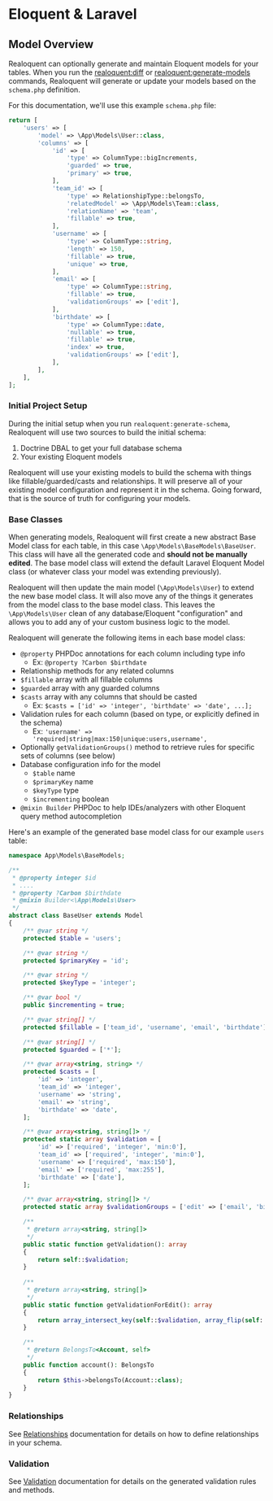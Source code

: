 # Eloquent & Laravel
## Model Overview

Realoquent can optionally generate and maintain Eloquent models for your tables. When you run the [realoquent:diff](../commands/diff.md) 
or [realoquent:generate-models](../commands/generate-models.md) commands, Realoquent will generate or update your models
based on the `schema.php` definition.

For this documentation, we'll use this example `schema.php` file:

```php
return [
    'users' => [
        'model' => \App\Models\User::class,
        'columns' => [
            'id' => [
                'type' => ColumnType::bigIncrements,
                'guarded' => true,
                'primary' => true,
            ],
            'team_id' => [
                'type' => RelationshipType::belongsTo,
                'relatedModel' => \App\Models\Team::class,
                'relationName' => 'team',
                'fillable' => true,
            ],
            'username' => [
                'type' => ColumnType::string,
                'length' => 150,
                'fillable' => true,
                'unique' => true,
            ],
            'email' => [
                'type' => ColumnType::string,
                'fillable' => true,
                'validationGroups' => ['edit'],
            ],
            'birthdate' => [
                'type' => ColumnType::date,
                'nullable' => true,
                'fillable' => true,
                'index' => true,
                'validationGroups' => ['edit'],
            ],
        ],
    ],
];
```

### Initial Project Setup
During the initial setup when you run `realoquent:generate-schema`, Realoquent will use two sources to build the initial schema:
1. Doctrine DBAL to get your full database schema
2. Your existing Eloquent models

Realoquent will use your existing models to build the schema with things like fillable/guarded/casts and relationships. It will
preserve all of your existing model configuration and represent it in the schema. Going forward, that is the source of truth for configuring 
your models.

### Base Classes
When generating models, Realoquent will first create a new abstract Base Model class for each table, in this case `\App\Models\BaseModels\BaseUser`. This class
will have all the generated code and **should not be manually edited**. The base model class will extend the default Laravel Eloquent Model
class (or whatever class your model was extending previously).

Realoquent will then update the main model (`\App\Models\User`) to extend the new base model class. It will also move any of the things it generates 
from the model class to the base model class. This leaves the `\App\Models\User` clean of any database/Eloquent "configuration" and allows you to
add any of your custom business logic to the model.

Realoquent will generate the following items in each base model class:

* `@property` PHPDoc annotations for each column including type info 
  * Ex: `@property ?Carbon $birthdate`
* Relationship methods for any related columns
* `$fillable` array with all fillable columns
* `$guarded` array with any guarded columns
* `$casts` array with any columns that should be casted
  * Ex: `$casts = ['id' => 'integer', 'birthdate' => 'date', ...];`
* Validation rules for each column (based on type, or explicitly defined in the schema)
  * Ex: `'username' => 'required|string|max:150|unique:users,username',`
* Optionally `getValidationGroups()` method to retrieve rules for specific sets of columns (see below)
* Database configuration info for the model
  * `$table` name
  * `$primaryKey` name
  * `$keyType` type
  * `$incrementing` boolean
* `@mixin Builder` PHPDoc to help IDEs/analyzers with other Eloquent query method autocompletion

Here's an example of the generated base model class for our example `users` table:

```php
namespace App\Models\BaseModels;

/**
 * @property integer $id
 * ....
 * @property ?Carbon $birthdate
 * @mixin Builder<\App\Models\User>
 */
abstract class BaseUser extends Model
{
    /** @var string */
    protected $table = 'users';

    /** @var string */
    protected $primaryKey = 'id';

    /** @var string */
    protected $keyType = 'integer';

    /** @var bool */
    public $incrementing = true;

    /** @var string[] */
    protected $fillable = ['team_id', 'username', 'email', 'birthdate'];

    /** @var string[] */
    protected $guarded = ['*'];

    /** @var array<string, string> */
    protected $casts = [
        'id' => 'integer',
        'team_id' => 'integer',
        'username' => 'string',
        'email' => 'string',
        'birthdate' => 'date',
    ];

    /** @var array<string, string[]> */
    protected static array $validation = [
        'id' => ['required', 'integer', 'min:0'],
        'team_id' => ['required', 'integer', 'min:0'],
        'username' => ['required', 'max:150'],
        'email' => ['required', 'max:255'],
        'birthdate' => ['date'],
    ];

    /** @var array<string, string[]> */
    protected static array $validationGroups = ['edit' => ['email', 'birthdate']];

    /**
     * @return array<string, string[]>
     */
    public static function getValidation(): array
    {
        return self::$validation;
    }
    
    /**
     * @return array<string, string[]>
     */
    public static function getValidationForEdit(): array
    {
        return array_intersect_key(self::$validation, array_flip(self::$validationGroups['edit']));
    }

    /**
     * @return BelongsTo<Account, self>
     */
    public function account(): BelongsTo
    {
        return $this->belongsTo(Account::class);
    }
}

```

### Relationships
See [Relationships](validation.md) documentation for details on how to define relationships in your schema.

### Validation
See [Validation](validation.md) documentation for details on the generated validation rules and methods.
